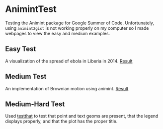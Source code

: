 # AnimintTest
Testing the Animint package for Google Summer of Code.  Unfortunately, using `animint2gist` is not working properly on my computer so I made webpages to view the easy and medium examples.

## Easy Test
A visualization of the spread of ebola in Liberia in 2014.  [Result](http://kferris10.github.io/AnimintTest-easy/)

## Medium Test
An implementation of Brownian motion using animint.  [Result](http://kferris10.github.io/AnimintTest-medium/)

## Medium-Hard Test
Used [testthat](https://github.com/hadley/testthat) to test that point and text geoms are present, that the legend displays properly, and that the plot has the proper title.


